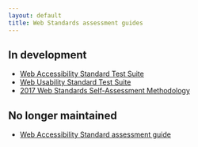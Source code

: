 ```yaml
---
layout: default
title: Web Standards assessment guides
---
```

## In development
* [Web Accessibility Standard Test Suite](web-a11y-standard-test-suite.html)
* [Web Usability Standard Test Suite](web-usability-standard-test-suite.html)
*	[2017 Web Standards Self-Assessment Methodology](2017-web-standards-self-assessment-methodology.html)

## No longer maintained
*	[Web Accessibility Standard assessment guide](web-a11y-standard-assessment-guide.html)
